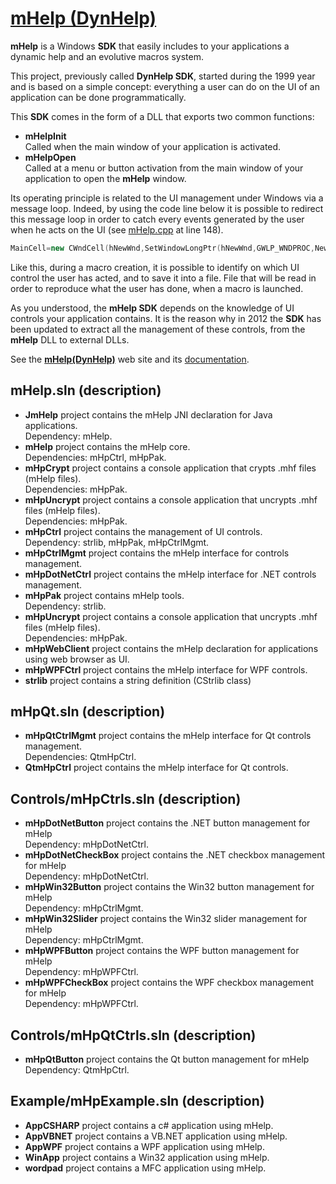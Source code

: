 # [mHelp (DynHelp)](https://github.com/STUDIO-Artaban/mHelp)
**mHelp** is a Windows **SDK** that easily includes to your applications a dynamic help and an evolutive macros system.

This project, previously called **DynHelp SDK**, started during the 1999 year and is based on a simple concept: everything a user can do on the UI of an application can be done programmatically.

This **SDK** comes in the form of a DLL that exports two common functions:

* **mHelpInit**<br>
Called when the main window of your application is activated.
* **mHelpOpen**<br>
Called at a menu or button activation from the main window of your application to open the **mHelp** window.

Its operating principle is related to the UI management under Windows via a message loop. Indeed, by using the code line below it is possible to redirect this message loop in order to catch every events generated by the user when he acts on the UI (see [mHelp.cpp](https://github.com/STUDIO-Artaban/mHelp/blob/master/mHelp/mHelp.cpp) at line 148).

```c++
MainCell=new CWndCell(hNewWnd,SetWindowLongPtr(hNewWnd,GWLP_WNDPROC,NewProc));
```

Like this, during a macro creation, it is possible to identify on which UI control the user has acted, and to save it into a file. File that will be read in order to reproduce what the user has done, when a macro is launched.

As you understood, the **mHelp SDK** depends on the knowledge of UI controls your application contains. It is the reason why in 2012 the **SDK** has been updated to extract all the management of these controls, from the **mHelp** DLL to external DLLs.

See the [**mHelp(DynHelp)**](http://vp.magellan.free.fr/DynHelp) web site and its [documentation](http://vp.magellan.free.fr/DynHelp/index.php?Lang=fr&Chapter=Doc).

## **mHelp.sln** (description)

* **JmHelp** project contains the mHelp JNI declaration for Java applications.<br>
Dependency: mHelp.
* **mHelp** project contains the mHelp core.<br>
Dependencies: mHpCtrl, mHpPak.
* **mHpCrypt** project contains a console application that crypts .mhf files (mHelp files).<br>
Dependencies: mHpPak.
* **mHpUncrypt** project contains a console application that uncrypts .mhf files (mHelp files).<br>
Dependencies: mHpPak.
* **mHpCtrl** project contains the management of UI controls.<br>
Dependency: strlib, mHpPak, mHpCtrlMgmt.
* **mHpCtrlMgmt** project contains the mHelp interface for controls management.
* **mHpDotNetCtrl** project contains the mHelp interface for .NET controls management.
* **mHpPak** project contains mHelp tools.<br>
Dependency: strlib.
* **mHpUncrypt** project contains a console application that uncrypts .mhf files (mHelp files).<br>
Dependencies: mHpPak.
* **mHpWebClient** project contains the mHelp declaration for applications using web browser as UI.
* **mHpWPFCtrl** project contains the mHelp interface for WPF controls.
* **strlib** project contains a string definition (CStrlib class)

## **mHpQt.sln** (description)

* **mHpQtCtrlMgmt** project contains the mHelp interface for Qt controls management.<br>
Dependencies: QtmHpCtrl.
* **QtmHpCtrl** project contains the mHelp interface for Qt controls.

## **Controls/mHpCtrls.sln** (description)

* **mHpDotNetButton** project contains the .NET button management for mHelp<br>
Dependency: mHpDotNetCtrl.
* **mHpDotNetCheckBox** project contains the .NET checkbox management for mHelp<br>
Dependency: mHpDotNetCtrl.
* **mHpWin32Button** project contains the Win32 button management for mHelp<br>
Dependency: mHpCtrlMgmt.
* **mHpWin32Slider** project contains the Win32 slider management for mHelp<br>
Dependency: mHpCtrlMgmt.
* **mHpWPFButton** project contains the WPF button management for mHelp<br>
Dependency: mHpWPFCtrl.
* **mHpWPFCheckBox** project contains the WPF checkbox management for mHelp<br>
Dependency: mHpWPFCtrl.

## **Controls/mHpQtCtrls.sln** (description)

* **mHpQtButton** project contains the Qt button management for mHelp<br>
Dependency: QtmHpCtrl.

## **Example/mHpExample.sln** (description)

* **AppCSHARP** project contains a c# application using mHelp.
* **AppVBNET** project contains a VB.NET application using mHelp.
* **AppWPF** project contains a WPF application using mHelp.
* **WinApp** project contains a Win32 application using mHelp.
* **wordpad** project contains a MFC application using mHelp.
